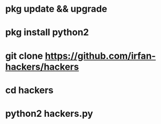 # pkg update && upgrade
# pkg install python2
# git clone https://github.com/irfan-hackers/hackers
# cd hackers
# python2 hackers.py

